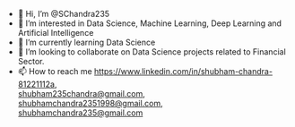 - 👋 Hi, I’m @SChandra235
- 👀 I’m interested in Data Science, Machine Learning, Deep Learning and Artificial Intelligence
- 🌱 I’m currently learning Data Science
- 💞️ I’m looking to collaborate on Data Science projects related to Financial Sector.
- 📫 How to reach me https://www.linkedin.com/in/shubham-chandra-81221112a, <br> shubham235chandra@gmail.com, shubhamchandra2351998@gmail.com, shubhamchandra235@gmail.com

<!---
SChandra235/SChandra235 is a ✨ special ✨ repository because its `README.md` (this file) appears on your GitHub profile.
You can click the Preview link to take a look at your changes.
--->
